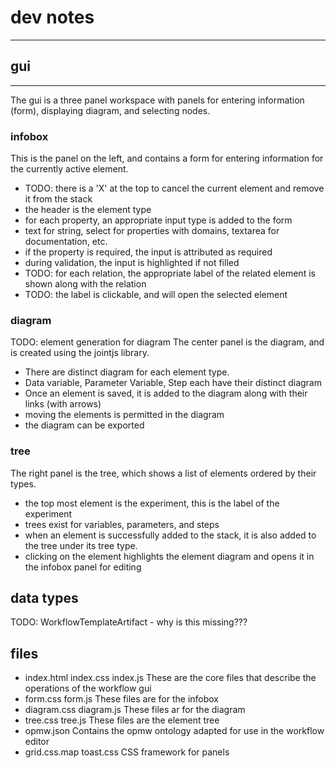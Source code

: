 # dev notes
-----------

## gui
------
The gui is a three panel workspace with panels for entering information (form),
displaying diagram, and selecting nodes.

### infobox
This is the panel on the left, and contains a form for entering information for
the currently active element.
 - TODO: there is a 'X' at the top to cancel the current element and remove it
 from the stack
 - the header is the element type
 - for each property, an appropriate input type is added to the form
 - text for string, select for properties with domains, 
 textarea for documentation, etc.
 - if the property is required, the input is attributed as required
 - during validation, the input is highlighted if not filled
 - TODO: for each relation, the appropriate label of the related element is shown
 along with the relation
 - TODO: the label is clickable, and will open the selected element

### diagram
TODO: element generation for diagram
The center panel is the diagram, and is created using the jointjs library.
 - There are distinct diagram for each element type.
 - Data variable, Parameter Variable, Step each have their distinct diagram
 - Once an element is saved, it is added to the diagram along with their
 links (with arrows)
 - moving the elements is permitted in the diagram
 - the diagram can be exported

### tree
The right panel is the tree, which shows a list of elements 
ordered by their types.
 - the top most element is the experiment, this is the label of the experiment
 - trees exist for variables, parameters, and steps
 - when an element is successfully added to the stack, 
 it is also added to the tree under its tree type.
 - clicking on the element highlights the element diagram and opens it 
 in the infobox panel for editing


## data types
TODO: WorkflowTemplateArtifact - why is this missing???

## files
 - index.html index.css index.js
 These are the core files that describe the operations of the workflow gui
 - form.css form.js
 These files are for the infobox
 - diagram.css diagram.js
 These files ar for the diagram
 - tree.css tree.js
 These files are the element tree
 - opmw.json
 Contains the opmw ontology adapted for use in the workflow editor
 - grid.css.map toast.css
 CSS framework for panels

